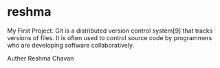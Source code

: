 # reshma
My First Project.
Git is a distributed version control system[9] that tracks versions of files. 
It is often used to control source code by programmers who are developing software collaboratively.

Auther Reshma Chavan

